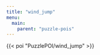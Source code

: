 ```yaml
---
title: "wind_jump"
menu:
  main:
    parent: "puzzle-pois"
---
```


{{< poi "PuzzlePOI/wind_jump" >}}
